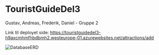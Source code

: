 # TouristGuideDel3

Gustav, Andreas, Frederik, Daniel - Gruppe 2

Link til deployet side: 
https://touristguidedel3-h9axcmhmfhbdbmh2.westeurope-01.azurewebsites.net/attractions/add


![DatabaseERD](https://github.com/user-attachments/assets/df71f5d1-ed7f-411d-9582-1afcc8591829)
